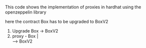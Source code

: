 This code shows the implementation of proxies in hardhat using the openzeppelin library

here the contract Box has to be upgraded to BoxV2
1. Upgrade Box -> BoxV2
2. proxy -  Box
         |   
          --> BoxV2  